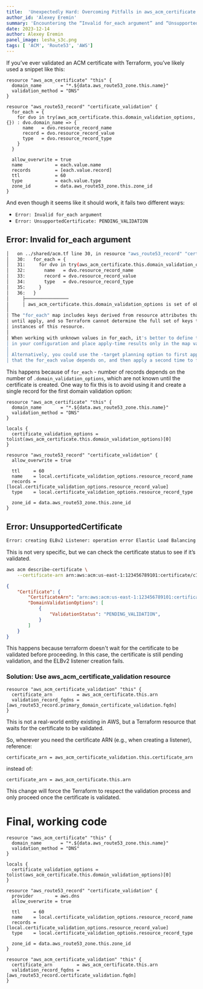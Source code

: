 ```yaml
---
title:  'Unexpectedly Hard: Overcoming Pitfalls in aws_acm_certificate setup'
author_id: 'Alexey Eremin'
summary: 'Encountering the “Invalid for_each argument” and “UnsupportedCertificate” errors when configuring AWS ACM certificates via Terraform is surprisingly common. By removing dynamic for_each logic based on unknown attributes and using the aws_acm_certificate_validation resource to wait for certificate issuance, you can sidestep these pitfalls and ensure successful integration with resources like ELB listeners.'
date: 2023-12-14
author: Alexey Eremin
panel_image: lesha_s3c.png
tags: [ 'ACM', 'Route53', 'AWS']
---
```

If you’ve ever validated an ACM certificate with Terraform, you’ve likely used a snippet like this:
```hcl
resource "aws_acm_certificate" "this" {
  domain_name       = "*.${data.aws_route53_zone.this.name}"
  validation_method = "DNS"
}

resource "aws_route53_record" "certificate_validation" { 
  for_each = {
    for dvo in try(aws_acm_certificate.this.domain_validation_options, {}) : dvo.domain_name => {
      name   = dvo.resource_record_name
      record = dvo.resource_record_value
      type   = dvo.resource_record_type
    }
  }

  allow_overwrite = true
  name            = each.value.name
  records         = [each.value.record]
  ttl             = 60
  type            = each.value.type
  zone_id         = data.aws_route53_zone.this.zone_id
}
```
And even though it seems like it should work, it fails two different ways:
- `Error: Invalid for_each argument`
- `Error: UnsupportedCertificate: PENDING_VALIDATION`

## Error: Invalid for_each argument
```bash
│   on ../shared/acm.tf line 30, in resource "aws_route53_record" "certificate_validation":
│   30:   for_each = {
│   31:     for dvo in try(aws_acm_certificate.this.domain_validation_options, {}) : dvo.domain_name => {
│   32:       name   = dvo.resource_record_name
│   33:       record = dvo.resource_record_value
│   34:       type   = dvo.resource_record_type
│   35:     }
│   36:   }
│     ├────────────────
│     │ aws_acm_certificate.this.domain_validation_options is set of object with 1 element
│ 
│ The "for_each" map includes keys derived from resource attributes that cannot be determined
│ until apply, and so Terraform cannot determine the full set of keys that will identify the
│ instances of this resource.
│ 
│ When working with unknown values in for_each, it's better to define the map keys statically
│ in your configuration and place apply-time results only in the map values.
│ 
│ Alternatively, you could use the -target planning option to first apply only the resources
│ that the for_each value depends on, and then apply a second time to fully converge.
```
This happens because of `for_each` - number of records depends on the number of `.domain_validation_options`, which are not known until the certificate is created. One way to fix this is to avoid using it and create a single record for the first domain validation option:
```hcl
resource "aws_acm_certificate" "this" {
  domain_name       = "*.${data.aws_route53_zone.this.name}"
  validation_method = "DNS"
}

locals {
  certificate_validation_options = tolist(aws_acm_certificate.this.domain_validation_options)[0]
}

resource "aws_route53_record" "certificate_validation" {
  allow_overwrite = true

  ttl     = 60
  name    = local.certificate_validation_options.resource_record_name
  records = [local.certificate_validation_options.resource_record_value]
  type    = local.certificate_validation_options.resource_record_type

  zone_id = data.aws_route53_zone.this.zone_id
}
```

## Error: UnsupportedCertificate
```bash
Error: creating ELBv2 Listener: operation error Elastic Load Balancing v2: CreateListener, api error UnsupportedCertificate: The certificate 'arn:aws:acm:us-east-1:123456789101:certificate/c1a6175f-c93c-4c27-b272-f8787ac9ac6c' must have a fully-qualified domain name, a supported signature, and a supported key size.
```
This is not very specific, but we can check the certificate status to see if it’s validated.
```bash
aws acm describe-certificate \
    --certificate-arn arn:aws:acm:us-east-1:123456789101:certificate/c1a6175f-c93c-4c27-b272-f8787ac9ac6c \
```
```json
{
    "Certificate": {
        "CertificateArn": "arn:aws:acm:us-east-1:123456789101:certificate/c1a6175f-c93c-4c27-b272-f8787ac9ac6c",
        "DomainValidationOptions": [
            {
                "ValidationStatus": "PENDING_VALIDATION",
            }
        ]
    }
}
```
This happens because terraform doesn't wait for the certificate to be validated before proceeding. In this case, the certificate is still pending validation, and the ELBv2 listener creation fails.

### Solution: Use aws_acm_certificate_validation resource
```hcl
resource "aws_acm_certificate_validation" "this" {
  certificate_arn         = aws_acm_certificate.this.arn
  validation_record_fqdns = [aws_route53_record.primary_domain_certificate_validation.fqdn]
}
```
This is not a real-world entity existing in AWS, but a Terraform resource that waits for the certificate to be validated. 

So, wherever you need the certificate ARN (e.g., when creating a listener), reference:
```hcl
certificate_arn = aws_acm_certificate_validation.this.certificate_arn
```
instead of:
```hcl
certificate_arn = aws_acm_certificate.this.arn
```
This change will force the Terraform to respect the validation process and only proceed once the certificate is validated.


# Final, working code

```hcl
resource "aws_acm_certificate" "this" {
  domain_name       = "*.${data.aws_route53_zone.this.name}"
  validation_method = "DNS"
}

locals {
  certificate_validation_options = tolist(aws_acm_certificate.this.domain_validation_options)[0]
}

resource "aws_route53_record" "certificate_validation" {
  provider        = aws.dns
  allow_overwrite = true

  ttl     = 60
  name    = local.certificate_validation_options.resource_record_name
  records = [local.certificate_validation_options.resource_record_value]
  type    = local.certificate_validation_options.resource_record_type

  zone_id = data.aws_route53_zone.this.zone_id
}

resource "aws_acm_certificate_validation" "this" {
  certificate_arn         = aws_acm_certificate.this.arn
  validation_record_fqdns = [aws_route53_record.certificate_validation.fqdn]
}
```

